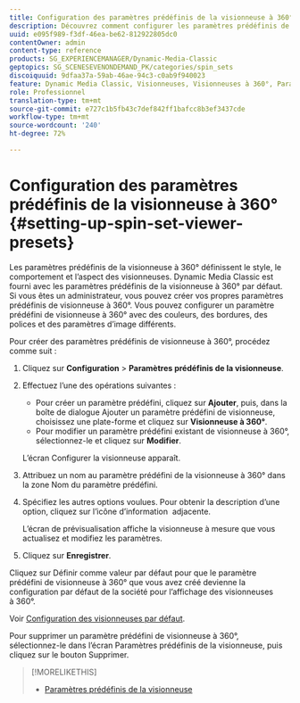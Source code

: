 ```yaml
---
title: Configuration des paramètres prédéfinis de la visionneuse à 360°
description: Découvrez comment configurer les paramètres prédéfinis de la visionneuse à 360°.
uuid: e095f989-f3df-46ea-be62-812922805dc0
contentOwner: admin
content-type: reference
products: SG_EXPERIENCEMANAGER/Dynamic-Media-Classic
geptopics: SG_SCENESEVENONDEMAND_PK/categories/spin_sets
discoiquuid: 9dfaa37a-59ab-46ae-94c3-c0ab9f940023
feature: Dynamic Media Classic, Visionneuses, Visionneuses à 360°, Paramètres prédéfinis de la visionneuse
role: Professionnel
translation-type: tm+mt
source-git-commit: e727c1b5fb43c7def842ff1bafcc8b3ef3437cde
workflow-type: tm+mt
source-wordcount: '240'
ht-degree: 72%

---
```



# Configuration des paramètres prédéfinis de la visionneuse à 360°{#setting-up-spin-set-viewer-presets}

Les paramètres prédéfinis de la visionneuse à 360° définissent le style, le comportement et l’aspect des visionneuses. Dynamic Media Classic est fourni avec les paramètres prédéfinis de la visionneuse à 360° par défaut. Si vous êtes un administrateur, vous pouvez créer vos propres paramètres prédéfinis de visionneuse à 360°. Vous pouvez configurer un paramètre prédéfini de visionneuse à 360° avec des couleurs, des bordures, des polices et des paramètres d’image différents.

Pour créer des paramètres prédéfinis de visionneuse à 360°, procédez comme suit :

1. Cliquez sur **Configuration** > **Paramètres prédéfinis de la visionneuse**.
1. Effectuez l’une des opérations suivantes :

   * Pour créer un paramètre prédéfini, cliquez sur **Ajouter**, puis, dans la boîte de dialogue Ajouter un paramètre prédéfini de visionneuse, choisissez une plate-forme et cliquez sur **Visionneuse à 360°**.
   * Pour modifier un paramètre prédéfini existant de visionneuse à 360°, sélectionnez-le et cliquez sur **Modifier**.

   L’écran Configurer la visionneuse apparaît.

1. Attribuez un nom au paramètre prédéfini de la visionneuse à 360° dans la zone Nom du paramètre prédéfini.
1. Spécifiez les autres options voulues. Pour obtenir la description d’une option, cliquez sur l’icône d’information  adjacente.

   L’écran de prévisualisation affiche la visionneuse à mesure que vous actualisez et modifiez les paramètres.

1. Cliquez sur **Enregistrer**.

Cliquez sur Définir comme valeur par défaut pour que le paramètre prédéfini de visionneuse à 360° que vous avez créé devienne la configuration par défaut de la société pour l’affichage des visionneuses à 360°.

Voir [Configuration des visionneuses par défaut](application-setup.md#configuring_default_viewers).

Pour supprimer un paramètre prédéfini de visionneuse à 360°, sélectionnez-le dans l’écran Paramètres prédéfinis de la visionneuse, puis cliquez sur le bouton Supprimer.

>[!MORELIKETHIS]
>
>* [Paramètres prédéfinis de la visionneuse](application-setup.md#viewer_presets)

